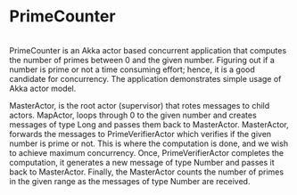 <h1>PrimeCounter</h1><br/>
PrimeCounter is an Akka actor based concurrent application that computes the number of primes between 0 and the given number. Figuring out if a number is prime or not a time consuming effort; hence, it is a good candidate for concurrency. The application demonstrates simple usage of Akka actor model.

MasterActor, is the root actor (supervisor) that rotes messages to child actors.
MapActor, loops through 0 to the given number and creates messages of type Long and passes them back to MasterActor.
MasterActor, forwards the messages to PrimeVerifierActor which verifies if the given number is prime or not. This is where the computation is done, and we wish to achieve maximum concurrency. Once, PrimeVerifierActor completes the computation, it generates a new message of type Number and passes it back to MasterActor. Finally, the MasterActor counts the number of primes in the given range as the messages of type Number are received.
